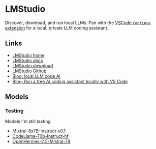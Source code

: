 # LMStudio

Discover, download, and run local LLMs. Pair with the [VSCode `Continue` extension](https://marketplace.visualstudio.com/items?itemName=Continue.continue) for a local, private LLM coding assistant.

## Links

- [LMStudio home](https://lmstudio.ai)
- [LMStudio docs](https://lmstudio.ai/docs/app)
- [LMStudio download](https://lmstudio.ai/download)
- [LMStudio Github](https://github.com/lmstudio-ai)
- [Blog: local LLM code AI](https://remyhax.xyz/posts/local-llm-code-ai/)
- [Blog: Run a free AI coding assistant locally with VS Code](https://chriskirby.net/run-a-free-ai-coding-assistant-locally-with-vs-code/)

## Models

### Testing

Models I'm still testing

- [Mixtral-8x7B-Instruct-v0.1](https://huggingface.co/mistralai/Mixtral-8x7B-Instruct-v0.1?ref=chriskirby.net)
- [CodeLlama-70b-Instruct-hf](https://huggingface.co/codellama/CodeLlama-70b-Instruct-hf?ref=chriskirby.net)
- [OpenHermes-2.5-Mistral-7B](https://huggingface.co/teknium/OpenHermes-2.5-Mistral-7B?ref=chriskirby.net)
